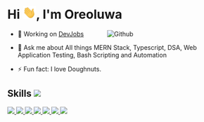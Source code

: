 
<h1>Hi <img src="https://raw.githubusercontent.com/ABSphreak/ABSphreak/master/gifs/Hi.gif" width="30px">, I'm Oreoluwa </h1>
<p align='center'>
</p>
  


<img width="55%" align="right" alt="Github" src="https://raw.githubusercontent.com/onimur/.github/master/.resources/git-header.svg" />

- 🔭 Working on  [DevJobs](https://devjobs-xi.vercel.app/)
  
- 💬 Ask me about All things MERN Stack, Typescript, DSA, Web Application Testing, Bash Scripting and Automation
  
- ⚡ Fun fact: I love Doughnuts.

<h2> Skills <img src = "https://media2.giphy.com/media/QssGEmpkyEOhBCb7e1/giphy.gif?cid=ecf05e47a0n3gi1bfqntqmob8g9aid1oyj2wr3ds3mg700bl&rid=giphy.gif" width = 32px> </h2>
<a href= https://github.com/ore-craftman?tab=repositories&q=&type=&language=javascript&sort= > <img width ='32px' src ='https://raw.githubusercontent.com/rahulbanerjee26/githubAboutMeGenerator/main/icons/javascript.svg'> </a>
<a href= https://github.com/ore-craftman?tab=repositories&q=&type=&language=typpescript&sort= > <img width ='32px' src ='https://raw.githubusercontent.com/rahulbanerjee26/githubAboutMeGenerator/main/icons/typescript.svg'> </a>
<a href= https://github.com/ore-craftman?tab=repositories&q=&type=&language=reactjs&sort= > <img width ='32px' src ='https://raw.githubusercontent.com/rahulbanerjee26/githubAboutMeGenerator/main/icons/reactjs.svg'> </a>
<a href= https://github.com/ore-craftman?tab=repositories&q=&type=&language=nodejs&sort= > <img width ='32px' src ='https://raw.githubusercontent.com/rahulbanerjee26/githubAboutMeGenerator/main/icons/nodejs.svg'> </a>
<a href= https://github.com/ore-craftman?tab=repositories&q=&type=&language=expressjs&sort= > <img width ='32px' src ='https://raw.githubusercontent.com/rahulbanerjee26/githubAboutMeGenerator/main/icons/express.svg'> </a>
<a href= https://github.com/ore-craftman?tab=repositories&q=&type=&language=mongodb&sort= > <img width ='32px' src ='https://raw.githubusercontent.com/rahulbanerjee26/githubAboutMeGenerator/main/icons/mongodb.svg'> </a>
<a href= https://github.com/ore-craftman?tab=repositories&q=&type=&language=jest&sort= > <img width ='32px' src ='https://raw.githubusercontent.com/rahulbanerjee26/githubAboutMeGenerator/main/icons/jest.svg'> </a>

<br>
<br>

<!-- [![Oreoluwa's github activity graph](https://activity-graph.herokuapp.com/graph?username=ore-craftman&bg_color=f9fbfb&color=696969&line=12caab&point=3b8180&area=true&hide_border=true)](https://github.com/ashutosh00710/github-readme-activity-graph)

 -->
